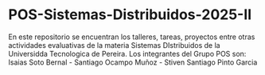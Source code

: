 # POS-Sistemas-Distribuidos-2025-II
En este repositorio se encuentran los talleres, tareas, proyectos entre otras actividades evaluativas de la materia Sistemas DIstribuidos de la Universidda Tecnologica de Pereira. Los integrantes del Grupo POS son: Isaias Soto Bernal - Santiago Ocampo Muñoz - Stiven Santiago Pinto Garcia
